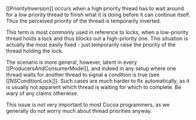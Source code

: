[[PriorityInversion]] occurs when a high priority thread has to wait around for a low priority thread to finish what it is doing before it can continue itself. Thus the perceived priority of the thread is temporarily inverted.

This term is most commonly used in reference to locks, when a low-priority thread holds a lock and thus blocks out a high-priority one. This situation is actually the most easily fixed - just temporarily raise the priority of the thread holding the lock.

The scenario is more general, however, latent in every [[ProducersAndConsumerModel]], and indeed in any setup where one thread waits for another thread to signal a condition is true (see [[NSConditionLock]]). Such cases are much harder to fix automatically, as it is usually not apparent which thread is waiting for which to complete. Be wary of any claims otherwise.

This issue is not very important to most Cocoa programmers, as we generally do not worry much about thread priorities anyway.